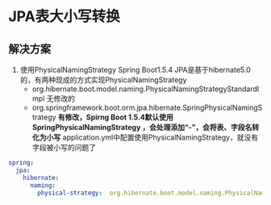 # JPA表大小写转换

## 解决方案

1. 使用PhysicalNamingStrategy
   Spring Boot1.5.4 JPA是基于hibernate5.0的，有两种现成的方式实现PhysicalNamingStrategy
   - org.hibernate.boot.model.naming.PhysicalNamingStrategyStandardImpl 无修改的
   - org.springframework.boot.orm.jpa.hibernate.SpringPhysicalNamingStrategy **有修改，Spirng Boot 1.5.4默认使用SpringPhysicalNamingStrategy ，会处理添加“-”，会将表、字段名转化为小写**
     application.yml中配置使用PhysicalNamingStrategy，就没有字段被小写的问题了

```yml
spring:
  jpa:
    hibernate:
      naming:
        physical-strategy:  org.hibernate.boot.model.naming.PhysicalNamingStrategyStandardImpl
```